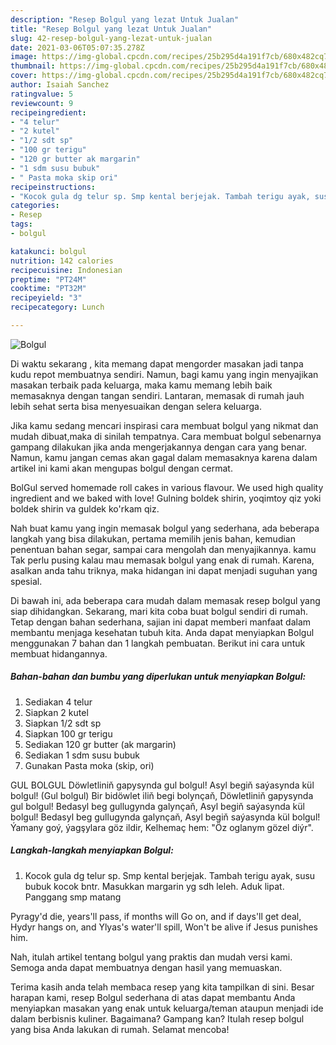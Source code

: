 ```yaml
---
description: "Resep Bolgul yang lezat Untuk Jualan"
title: "Resep Bolgul yang lezat Untuk Jualan"
slug: 42-resep-bolgul-yang-lezat-untuk-jualan
date: 2021-03-06T05:07:35.278Z
image: https://img-global.cpcdn.com/recipes/25b295d4a191f7cb/680x482cq70/bolgul-foto-resep-utama.jpg
thumbnail: https://img-global.cpcdn.com/recipes/25b295d4a191f7cb/680x482cq70/bolgul-foto-resep-utama.jpg
cover: https://img-global.cpcdn.com/recipes/25b295d4a191f7cb/680x482cq70/bolgul-foto-resep-utama.jpg
author: Isaiah Sanchez
ratingvalue: 5
reviewcount: 9
recipeingredient:
- "4 telur"
- "2 kutel"
- "1/2 sdt sp"
- "100 gr terigu"
- "120 gr butter ak margarin"
- "1 sdm susu bubuk"
- " Pasta moka skip ori"
recipeinstructions:
- "Kocok gula dg telur sp. Smp kental berjejak. Tambah terigu ayak, susu bubuk kocok bntr. Masukkan margarin yg sdh leleh. Aduk lipat. Panggang smp matang"
categories:
- Resep
tags:
- bolgul

katakunci: bolgul 
nutrition: 142 calories
recipecuisine: Indonesian
preptime: "PT24M"
cooktime: "PT32M"
recipeyield: "3"
recipecategory: Lunch

---
```



![Bolgul](https://img-global.cpcdn.com/recipes/25b295d4a191f7cb/680x482cq70/bolgul-foto-resep-utama.jpg)

Di waktu  sekarang , kita memang dapat mengorder masakan jadi tanpa kudu repot membuatnya sendiri. Namun, bagi kamu yang ingin menyajikan masakan terbaik pada keluarga, maka kamu memang lebih baik memasaknya dengan tangan sendiri. Lantaran, memasak di rumah jauh lebih sehat serta bisa menyesuaikan dengan selera keluarga.

Jika kamu sedang mencari inspirasi cara membuat bolgul yang nikmat dan mudah dibuat,maka di sinilah tempatnya. Cara membuat bolgul  sebenarnya gampang dilakukan jika anda mengerjakannya dengan cara yang benar. Namun, kamu jangan cemas akan gagal dalam memasaknya 
karena dalam artikel ini kami akan mengupas bolgul dengan cermat.  

BolGul served homemade roll cakes in various flavour. We used high quality ingredient and we baked with love! Gulning boldek shirin, yoqimtoy qiz yoki boldek shirin va guldek ko&#39;rkam qiz.

Nah buat kamu yang ingin memasak bolgul yang sederhana, ada beberapa langkah yang bisa dilakukan, pertama memilih jenis bahan, kemudian penentuan bahan segar, sampai cara mengolah dan menyajikannya. kamu Tak perlu pusing kalau mau memasak bolgul yang enak di rumah. Karena, asalkan anda  tahu triknya, maka hidangan ini dapat menjadi suguhan yang spesial.

Di bawah ini, ada beberapa cara mudah dalam memasak resep bolgul yang siap dihidangkan. Sekarang, mari kita coba buat bolgul sendiri di rumah. Tetap dengan bahan sederhana, sajian ini dapat memberi manfaat dalam membantu menjaga kesehatan tubuh kita. Anda dapat menyiapkan Bolgul menggunakan 7 bahan dan 1 langkah pembuatan. Berikut ini cara untuk membuat hidangannya.

<!--inarticleads1-->

##### Bahan-bahan dan bumbu yang diperlukan untuk menyiapkan Bolgul:

1. Sediakan 4 telur
1. Siapkan 2 kutel
1. Siapkan 1/2 sdt sp
1. Siapkan 100 gr terigu
1. Sediakan 120 gr butter (ak margarin)
1. Sediakan 1 sdm susu bubuk
1. Gunakan  Pasta moka (skip, ori)


GUL BOLGUL Döwletliniň gapysynda gul bolgul! Asyl begiň saýasynda kül bolgul! (Gul bolgul) Bir bidöwlet iliň begi bolynçaň, Döwletliniň gapysynda gul bolgul! Bedasyl beg gullugynda galynçaň, Asyl begiň saýasynda kül bolgul! Bedasyl beg gullugynda galynçaň, Asyl begiň saýasynda kül bolgul! Ýamany goý, ýagşylara göz ildir, Kelhemaç hem: &#34;Öz oglanym gözel diýr&#34;. 

<!--inarticleads2-->

##### Langkah-langkah menyiapkan Bolgul:

1. Kocok gula dg telur sp. Smp kental berjejak. Tambah terigu ayak, susu bubuk kocok bntr. Masukkan margarin yg sdh leleh. Aduk lipat. Panggang smp matang


Pyragy&#39;d die, years&#39;ll pass, if months will Go on, and if days&#39;ll get deal, Hydyr hangs on, and Ylyas&#39;s water&#39;ll spill, Won&#39;t be alive if Jesus punishes him. 

Nah, itulah artikel tentang  bolgul  yang praktis dan mudah versi kami. Semoga anda dapat membuatnya dengan hasil yang memuaskan. 

Terima kasih anda telah membaca resep yang kita tampilkan di sini. Besar harapan kami, resep  Bolgul sederhana di atas dapat membantu Anda menyiapkan masakan yang enak untuk keluarga/teman ataupun menjadi ide dalam berbisnis kuliner. Bagaimana? Gampang kan? Itulah resep bolgul yang bisa Anda lakukan di rumah. Selamat mencoba!

